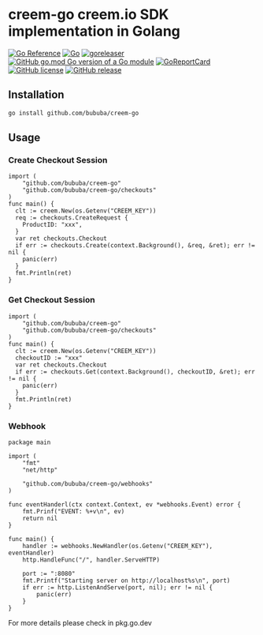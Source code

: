 # creem-go creem.io SDK implementation in Golang

[![Go Reference](https://pkg.go.dev/badge/github.com/bububa/creem-go.svg)](https://pkg.go.dev/github.com/bububa/creem-go)
[![Go](https://github.com/bububa/creem-go/actions/workflows/go.yml/badge.svg)](https://github.com/bububa/creem-go/actions/workflows/go.yml)
[![goreleaser](https://github.com/bububa/creem-go/actions/workflows/goreleaser.yml/badge.svg)](https://github.com/bububa/creem-go/actions/workflows/goreleaser.yml)
[![GitHub go.mod Go version of a Go module](https://img.shields.io/github/go-mod/go-version/bububa/creem-go.svg)](https://github.com/bububa/creem-go)
[![GoReportCard](https://goreportcard.com/badge/github.com/bububa/creem-go)](https://goreportcard.com/report/github.com/bububa/creem-go)
[![GitHub license](https://img.shields.io/github/license/bububa/creem-go.svg)](https://github.com/bububa/creem-go/blob/master/LICENSE)
[![GitHub release](https://img.shields.io/github/release/bububa/creem-go.svg)](https://gitHub.com/bububa/creem-go/releases/)

## Installation

```bash
go install github.com/bububa/creem-go
```

## Usage

### Create Checkout Session

```golang
import (
    "github.com/bububa/creem-go"
    "github.com/bububa/creem-go/checkouts"
)
func main() {
  clt := creem.New(os.Getenv("CREEM_KEY"))
  req := checkouts.CreateRequest {
    ProductID: "xxx",
  }
  var ret checkouts.Checkout
  if err := checkouts.Create(context.Background(), &req, &ret); err != nil {
    panic(err)
  }
  fmt.Println(ret)
}
```

### Get Checkout Session

```golang
import (
    "github.com/bububa/creem-go"
    "github.com/bububa/creem-go/checkouts"
)
func main() {
  clt := creem.New(os.Getenv("CREEM_KEY"))
  checkoutID := "xxx"
  var ret checkouts.Checkout
  if err := checkouts.Get(context.Background(), checkoutID, &ret); err != nil {
    panic(err)
  }
  fmt.Println(ret)
}
```

### Webhook

```golang
package main

import (
    "fmt"
    "net/http"

    "github.com/bububa/creem-go/webhooks"
)

func eventHanderl(ctx context.Context, ev *webhooks.Event) error {
    fmt.Prinf("EVENT: %+v\n", ev)
    return nil
}

func main() {
    handler := webhooks.NewHandler(os.Getenv("CREEM_KEY"), eventHandler)
    http.HandleFunc("/", handler.ServeHTTP)

    port := ":8080"
    fmt.Printf("Starting server on http://localhost%s\n", port)
    if err := http.ListenAndServe(port, nil); err != nil {
        panic(err)
    }
}
```

For more details please check in pkg.go.dev
